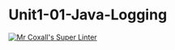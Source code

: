 # Unit1-01-Java-Logging
[![Mr Coxall's Super Linter](https://github.com/ICS4U-Programming-SantiagoHewettSH/Unit1-01-Java-Logging/workflows/Mr%20Coxall's%20Super%20Linter/badge.svg)](https://github.com/ICS4U-Programming-SantiagoHewettSH/Unit1-01-Java-Logging/actions/)
